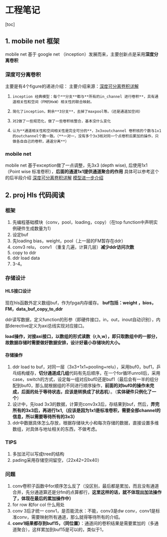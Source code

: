 # 工程笔记

[toc]

## 1. mobile net 框架
    
mobile net 基于 google net （inception）发展而来，主要创新点是采用**深度分离卷积**



### 深度可分离卷积
主要是有4个figure的递进介绍：
主要介绍来源：[深度可分离卷积详解](https://www.jianshu.com/p/38dc74d12fcf)

1.     inception 经典模型：每个**分支**都与**所有的in_channel 进行卷积**，具有通道相关性和空间（FM的HxW）相关性的联合映射。
2.     简化了inception，剩余**3分支**，去掉了maxpool等。（还是通道加空间）
3.     对2做了一些规范化，做了一些卷积核整合，基本没什么变化
4.     认为**通道相关性和空间相关性是完全可分的**，3x3xoutchannel 卷积核的个数与1x1的outchannel个数一致。（**一对一，没有多个3x3核对同一个点卷积后累加的操作，只做各自自己的卷积，通道分离**）

### mobile net 
mobile net 基于exception做了一点调整，先3x3 (depth wise), 后使用1x1（Point wise 标准卷积），**后面的通道1x1提供通道聚合的作用**
具体可以参考这个的后半段介绍
[深度可分离卷积详解](https://www.jianshu.com/p/38dc74d12fcf)
[模型进一步介绍](https://blog.csdn.net/mzpmzk/article/details/82976871)
    

## 2. proj Hls 代码阅读

### 框架

1. 先编程基础模块（conv，pool，loading，copy）（在top function中声明实例硬件生成数量为1）
2. 设定buf
2. 先loading bias，weight，pool（上一层的FM暂存在ddr）
3. conv3 relu， conv1 （重复几遍，计算几层）**减少ddr访问次数**
4. copy to ddr
5. ddr load data
6. 3-4。

### 存储设计
#### HLS接口设计

现在hls函数外定义数组buf，作为fpga内存缓存。
**buf包括：weight ，bios，FM，data_buf_copy_to_ddr**

ddr读写数据，定义function的形参（即硬件接口，in，out，inout自动识别），内部derective定义为axi总线实现对应接口。

**load操作，对接axi接口，以数组的形式读数（r,h,w），即只取数组中的一部分，故数据存储时需要做好数据安排，设计好最小存储块的大小。**

#### 存储操作
1. ddr load to buf，对同一层（3x3+1x1+pooling+relu），采用buf0，buf1，乒乓结构缓存，**切分通道成几组**代码有先后顺序，在一个for循环unroll后，采用case，switch的方式，设定每一组对应buf0还是buf1（最后会有一半的组分配到buf0，那么就根据组的不同进行顺序操作，**前面的对buf0的操作未完成，后面的处于等待状态，应该是转换成了状态机**）。（**实体硬件只例化了一个**）
2. 设计中，先load 3x3的数据，计算完conv3x3后，存结果到buf，然后，**弄完所有的3x3后，再进行1x1,（应该是因为1x1是标准卷积，需要全部channel的信息，所以需要等待所有的3x3）**
3. ddr中数据具体怎么存放，根据存储块大小和每次存储的数据，直接设置多维数组，对具体与地址相关的东西，不做考虑。
### TIPS

1. 多加法可以写成tree的结构
2. pading采用存储空间留空，（22x42=20x40）

### 问题
1. conv卷积子函数中for顺序怎么反了（没区别，最后都是累加，而且没有通道合并，先分通道算还是分fm的点算都行，**这里这样的话，就不体现出加法操作了，体现在最后的累加操作中）**
2. for row 和for col 什么用处
3. conv 3后才统一 conv1，是否能流水：不能，conv3是dw conv，conv1是标准conv，需要映射所有通道，那么就得等待所有的介绍。
4. **conv1结果都存到buf15，（同位置）**：通道间的卷积结果是需要累加的（多通道聚合），这样累加到buf15是可以的，类似于1，


